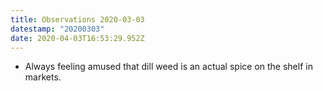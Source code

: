 ```yaml
---
title: Observations 2020-03-03
datestamp: "20200303"
date: 2020-04-03T16:53:29.952Z
---
```

- Always feeling amused that dill weed is an actual spice on the shelf in markets.
